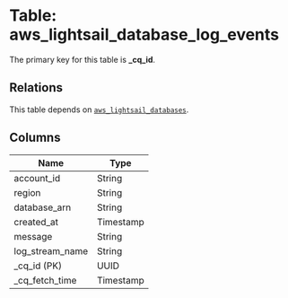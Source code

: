# Table: aws_lightsail_database_log_events


The primary key for this table is **_cq_id**.

## Relations
This table depends on [`aws_lightsail_databases`](aws_lightsail_databases.md).

## Columns
| Name          | Type          |
| ------------- | ------------- |
|account_id|String|
|region|String|
|database_arn|String|
|created_at|Timestamp|
|message|String|
|log_stream_name|String|
|_cq_id (PK)|UUID|
|_cq_fetch_time|Timestamp|